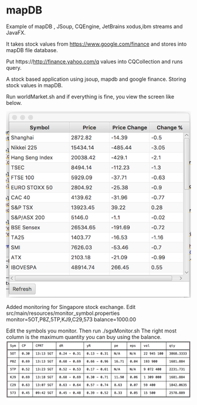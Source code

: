 # mapDB
Example of mapDB , JSoup, CQEngine, JetBrains xodus,ibm streams and JavaFX.

It takes stock values from https://www.google.com/finance and stores into mapDB file database.

Put https://http://finance.yahoo.com/q values into CQCollection and runs query.

A stock based application using jsoup, mapdb and google finance. Storing stock values in mapDB.

Run worldMarket.sh and if everything is fine, you view the screen like below.

![World Market with Java FX, MapDB, GoogleFinance](WorldMarketScreenShot.png)

Added monitoring for Singapore stock exchange.
Edit src/main/resources/monitor_symbol.properties
monitor=5OT,P8Z,5TP,KJ9,C29,573
balance=1000.00



Edit the symbols you monitor. Then run ./sgxMonitor.sh
The right most column is the maximum quantity you can buy using the balance.
![SGX Customized Monitor](./images/Monitor.png)
